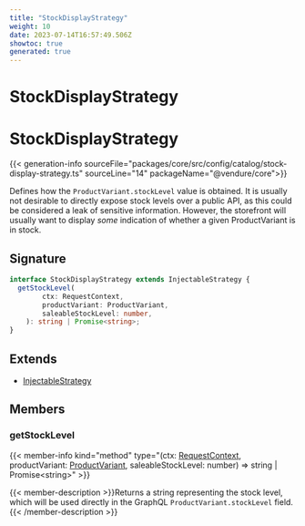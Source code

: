 ```yaml
---
title: "StockDisplayStrategy"
weight: 10
date: 2023-07-14T16:57:49.506Z
showtoc: true
generated: true
---
```

<!-- This file was generated from the Vendure source. Do not modify. Instead, re-run the "docs:build" script -->

# StockDisplayStrategy
<div class="symbol">


# StockDisplayStrategy

{{< generation-info sourceFile="packages/core/src/config/catalog/stock-display-strategy.ts" sourceLine="14" packageName="@vendure/core">}}

Defines how the `ProductVariant.stockLevel` value is obtained. It is usually not desirable
to directly expose stock levels over a public API, as this could be considered a leak of
sensitive information. However, the storefront will usually want to display _some_ indication
of whether a given ProductVariant is in stock.

## Signature

```TypeScript
interface StockDisplayStrategy extends InjectableStrategy {
  getStockLevel(
        ctx: RequestContext,
        productVariant: ProductVariant,
        saleableStockLevel: number,
    ): string | Promise<string>;
}
```
## Extends

 * <a href='/typescript-api/common/injectable-strategy#injectablestrategy'>InjectableStrategy</a>


## Members

### getStockLevel

{{< member-info kind="method" type="(ctx: <a href='/typescript-api/request/request-context#requestcontext'>RequestContext</a>, productVariant: <a href='/typescript-api/entities/product-variant#productvariant'>ProductVariant</a>, saleableStockLevel: number) => string | Promise&#60;string&#62;"  >}}

{{< member-description >}}Returns a string representing the stock level, which will be used directly
in the GraphQL `ProductVariant.stockLevel` field.{{< /member-description >}}


</div>
